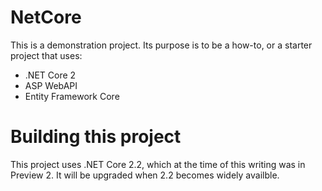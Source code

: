 # NetCore

This is a demonstration project.  Its purpose is to be a how-to, or a starter project that uses:
* .NET Core 2
* ASP WebAPI
* Entity Framework Core

# Building this project

This project uses .NET Core 2.2, which at the time of this writing was in Preview 2.  It will be upgraded when 2.2 becomes widely availble.
